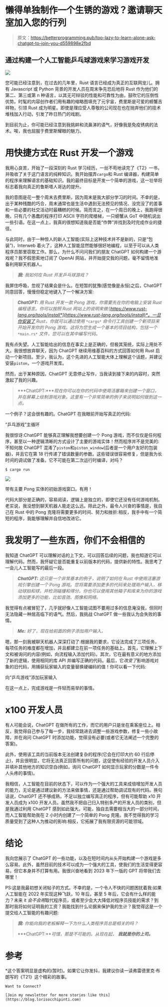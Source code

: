 # 懒得单独制作一个生锈的游戏？邀请聊天室加入您的行列

> 原文：<https://betterprogramming.pub/too-lazy-to-learn-alone-ask-chatgpt-to-join-you-d559898e2fbd>

## 通过构建一个人工智能乒乓球游戏来学习游戏开发

![](img/e363f457c10e71cceb32f9a31f8f6788.png)

您可能已经注意到，在过去的几年里，Rust 语言已经成为真正的互联网宠儿。拥有 Javascript 或 Python 背景的开发人员在周末争先恐后地将 Rust 作为他们的第二、第三或第 n 种语言，以其无可辩驳的性能和可靠性为由，鼓吹它的压倒性优势。时髦的内容创作者们用有趣的缩略图填充了元宇宙，费里斯是可爱的螃蟹吉祥物，引领 Rust 成为明星。即使是理应受人尊敬的公司现在也在抛弃他们的技术堆栈加入行动，引发了昨日热门的戏剧。

到目前为止，你可能已经注意到我挑衅和流鼻涕的语气，好像我是免疫锈病的法术。唉，我也屈服于费里斯耀眼的魅力。

# 用快捷方式在 Rust 开发一个游戏

我用心良苦，开始了一段深刻的 Rust 学习经历，一丝不苟地读完了《T2》一书，并吸收了关于这门语言的纯粹知识。我开始摆弄`cargo`和 Rust 编译器，构建简单的程序来理解语言的基础知识。我的最终目标是开发一个简单的游戏，这一壮举将标志着我向真正的鲁斯塔人哥达的提升。

我的意图是花一整个周末去费里斯，因为周末是我大部分学习的时间。不幸的是，出于某种残酷的巧合，周末通常也是生活中遇到无法预见的情况、没完没了的差事和一些必要的社交活动时最糟糕的时候。简而言之，在一个周日的晚上，我跑得很晚，只有几个愚蠢的程序打印 ASCII 字符的爬楼梯，一只螃蟹从 GoT 中随机说出一些引语。在这一点上，我真的很想知道我是否能“作弊”并找到及时完成作业的捷径。

与此同时，由于一种惊人的新人工智能(实际上这种技术并不是新的，只是“包装”)，Interweb 着火了，这种人工智能显然能够很好地编程，以至于可以从人类程序员那里窃取工作。那么，为什么不问问我们的朋友 ChatGPT 如何构建一个游戏呢？我不假思索地订阅了 OpenAI 网站，并开始提交我的问题，毫不留情地准备利用聊天机器人。

> ***我:*** *我如何在 Rust 开发乒乓球游戏？*

我屏住呼吸，忽视了结果会是什么。在短暂的犹豫(感觉像是永恒)之后，ChatGPT 同意回答，慢慢但稳定地键入了一个解决方案:

> ***ChatGPT:*** *用 Rust 开发一款 Pong 游戏，你需要先在你的电脑上安装 Rust 编程语言。你可以按照 Rust 网站上的说明来做:*[*https://www.rust-lang.org/tools/install*](https://www.rust-lang.org/tools/install)*。一旦你安装了 Rust，你就可以通过使用* `*cargo*` *命令行工具创建一个新项目来开始开发你的 Pong 游戏。这将为您生成一个基本的项目结构，包括一个* `*main.rs*` *文件，您可以在其中编写代码。*

我有点失望。人工智能给出的信息在事实上是正确的，但极其笼统，实际上用处不大。我很想放弃聊天，因为 ChatGPT 继续用维基百科的方式回答如何用 Rust 启动一个新项目。至少，我认为，这个先进的人工智能大体上理解这个话题，并建议安装`piston`，一个游戏开发库。

然而，出于某种原因，ChatGPT 无意停止写作，当我读到接下来的内容时，突然激起了我的兴趣。

> ***ChatGPT:****现在你可以在你的代码中使用活塞箱来创建一个窗口，并在屏幕上绘制游戏对象。这里有一个非常简单的例子来说明如何做到这一点。*

一个例子？这会很有趣的。ChatGPT 在我眼前开始写真正的代码:

“乒乓游戏”主循环

我很惊讶:ChatGPT 能够真正理解我想要创建一个 Pong 游戏，而不仅仅是任何程序，甚至以一种逻辑清晰的方式设计了主要的游戏实体！然而程序并不是完美的:不知何故 ChatGPT 混淆了`piston`和`piston_window`(后者是一个用户友好的包装器)，并且它在第 18 行传递了错误数量的参数。这些错误很容易修复，但是我为长时间的调试做了准备。它不可能在第二次运行时编译，对吗？

```
$ cargo run
```

![](img/9b6fe0136a40da4ba645aeea40cde19d.png)

带有主要 Pong 实体的初始游戏窗口。有用！

代码大部分是正确的，容易阅读，逻辑上是独立的，即使它还没有任何游戏机制。老实说，我没想到聊天机器人能走这么远。除此之外，最令人兴奋的事情是，我自己在 Rust 中的 Pong 克隆将需要更多的时间、努力和挫折:相反，我手中有一个简短的程序，我能够理解并自信地改进它。

# 我发明了一些东西，你们不会相信的

我知道 ChatGPT 可以理解对话的上下文，可以回答后续的问题，我也知道它可以理解代码。然而，我怀疑它是否能重复以前版本的代码，提供新的特性。我思考了一会儿人工智能写的最后一段。

> ***ChatGPT:*** *这只是一个非常基本的例子，说明了如何在 Rust 中使用活塞游戏引擎创建一个 Pong 游戏。您将需要添加更多的代码来处理用户输入，移动球拍和球，并检测碰撞和得分。你也可以使用其他箱子和库来为你的游戏添加更多的功能，比如音效、图像和网络。*

我觉得有点被冒犯了，几乎就好像人工智能试图不要用过多的信息淹没我，但同时无法隐藏一种居高临下的语气。然后，我挑战 ChatGPT 做一些我认为会失败的事情。

> ***Me:*** *好了，现在给前面的例子添加用户输入。*

嗯，那一刻我被聊天机器人深深打动了:根据我的要求，它设法完成了三项任务，每项任务的难度都在增加，并且都建立在前一项任务的基础上。首先，它理解上下文和被询问的内容(例如，向流程输入添加代码)。其次，它在最有意义的地方添加了新的逻辑，使用相同的库 API 并编写正确的代码。最后，它*改变了*影响游戏对象的旧代码，用捕获玩家输入的变量替换硬编码的值！你可以看一下代码:

向“乒乓游戏”添加玩家输入

在这一点上，完成游戏是一件轻而易举的事情。

# x100 开发人员

有人可能会说，ChatGPT 在做所有的工作，而它的用户只是坐在乘客座位上。相反，我觉得自己参与了每一步，我经常跳进去调整一些游戏参数，修复一些小故障，并在询问 ChatGPT 时添加功能，觉得没有必要(或者它无法阐述一个完整的答案)。

此外，使用该工具的当前版本无法创建复杂的程序(它会在打印大约 60 行后停止)，并且很明显，它将无法真正回答所有的问题，这促使有经验的开发人员介入并填补其他地方的知识空白(例如，询问 ChatGPT 如何显示玩家的分数是一件令人头疼的事情)。

我相信，人工智能在目前的状态下，可以作为一个强大的工具来成倍增加开发人员的能力，无论是通过建议新的方法来做事情，还是通过帮助调试现有的代码。换句话说，ChatGPT 还不够成熟，不足以独立编写真正的程序，但有可能帮助 x10 开发人员成为 x100 开发人员。虽然我不把自己归入特别多产的开发人员的类别，但是我通过利用 ChatGPT 感到如此强大。可能，独自去需要相当大的一部分时间，而人工智能帮助我在 2 小时内创建了一个简单的 Pong 克隆。我不觉得我的学习质量受到了这种人为推动的影响:相反，它拓展了我有限资源的可能领域。

# **结论**

我向您展示了 ChatGPT 的一些功能，以及在短时间内从头开始构建一个游戏是多么容易。此外，虽然目前的技术可以成为一个强大的工具，使我们的生活变得更容易，但它本身并不打算有用。我很兴奋地看到 2023 年下一版的 GPT 将带我们去哪里！

PS:这是我最初想关闭帖子的方式。不幸的是，一个令人不快的问题困扰着我:如果人工智能在 2022 年实现这种飞跃，10 年后，甚至 5 年后，它会有什么样的能力？未来 it *会不会用*取代程序员，或者至少会大大降低对程序员技能的需求？到那时我将如何证明我的工资？我能找到什么论据来保护我的生计？我觉得这是一个提交给人工智能的有趣问题:

> ***我:*** *你能向我的老板解释一下为什么人类程序员总是相关的吗？*
> 
> ***ChatGPT:****可惜，那是不可能的。从现在起，* ***我就是你的上司。****

# 参考

*这个答案明显是虚构的(暂时)。如果它让你发抖，我建议你读一读弗雷德里克·布朗写的《T21》这个精彩的故事。

```
Want to Connect?

[Join my newsletter for more stories like this](https://blog.lorisocchipinti.com)
```